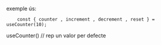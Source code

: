 exemple ús:

```
    const { counter , increment , decrement , reset } = useCounter(10);
```

useCounter() // rep un valor per defecte
